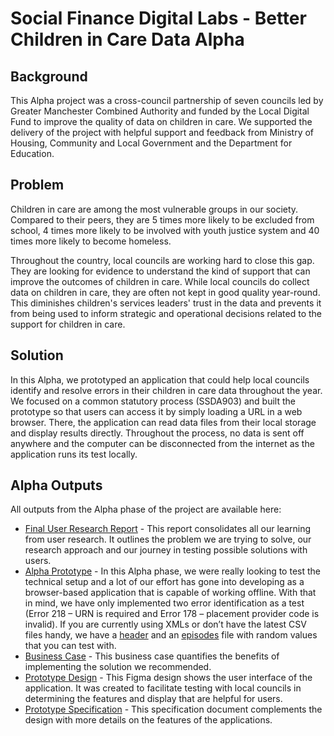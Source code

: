 # **Social Finance Digital Labs - Better Children in Care Data Alpha**

## Background

This Alpha project was a cross-council partnership of seven councils led by Greater Manchester Combined Authority and funded by the Local Digital Fund to improve the quality of data on children in care. We supported the delivery of the project with helpful support and feedback from Ministry of Housing, Community and Local Government and the Department for Education. 

## Problem

Children in care are among the most vulnerable groups in our society. Compared to their peers, they are 5 times more likely to be excluded from school, 4 times more likely to be involved with youth justice system and 40 times more likely to become homeless.

Throughout the country, local councils are working hard to close this gap. They are looking for evidence to understand the kind of support that can improve the outcomes of children in care. While local councils do collect data on children in care, they are often not kept in good quality year-round. This diminishes children's services leaders' trust in the data and prevents it from being used to inform strategic and operational decisions related to the support for children in care.  

## Solution

In this Alpha, we prototyped an application that could help local councils identify and resolve errors in their children in care data throughout the year. We focused on a common statutory process (SSDA903) and built the prototype so that users can access it by simply loading a URL in a web browser. There, the application can read data files from their local storage and display results directly. Throughout the process, no data is sent off anywhere and the computer can be disconnected from the internet as the application runs its test locally.

## Alpha Outputs

All outputs from the Alpha phase of the project are available here:

 * [Final User Research Report](./outputs/Final_User_Research_Report.pdf) - This report consolidates all our learning from user research. It outlines the problem we are trying to solve, our research approach and our journey in testing possible solutions with users.
 * [Alpha Prototype](http://lac-poc.s3-website.eu-west-2.amazonaws.com/) - In this Alpha phase, we were really looking to test the technical setup and a lot of our effort has gone into developing as a browser-based application that is capable of working offline. With that in mind, we have only implemented two error identification as a test (Error 218 – URN is required and Error 178 – placement provider code is invalid). If you are currently using XMLs or don’t have the latest CSV files handy, we have a [header](./outputs/Header_Mock.xlsx) and an [episodes](./outputs/Episodes_Mock.xlsx) file with random values that you can test with.      
 * [Business Case](./outputs/Business_Case.xlsx) - This business case quantifies the benefits of implementing the solution we recommended.
 * [Prototype Design](https://www.figma.com/file/tPGzr4NebhFs84QJOqRXzU/Better-Children-in-Care-Application-Design?node-id=271%3A0) - This Figma design shows the user interface of the application. It was created to facilitate testing with local councils in determining the features and display that are helpful for users. 
 * [Prototype Specification](./outputs/Prototype_Specification.xlsx) - This specification document complements the design with more details on the features of the applications. 
 

